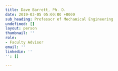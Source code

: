 ```yaml
---
title: Dave Barrett, Ph. D.
date: 2019-03-05 05:00:00 +0000
sub_heading: Professor of Mechanical Engineering
undefined: []
layout: person
thumbnail: ''
role:
- Faculty Advisor
email: ''
linkedin: ''
'': []

---
```

